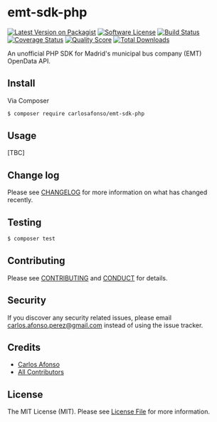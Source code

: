 # emt-sdk-php

[![Latest Version on Packagist][ico-version]][link-packagist]
[![Software License][ico-license]](LICENSE.md)
[![Build Status][ico-travis]][link-travis]
[![Coverage Status][ico-scrutinizer]][link-scrutinizer]
[![Quality Score][ico-code-quality]][link-code-quality]
[![Total Downloads][ico-downloads]][link-downloads]

An unofficial PHP SDK for Madrid's municipal bus company (EMT) OpenData API.

## Install

Via Composer

``` bash
$ composer require carlosafonso/emt-sdk-php
```

## Usage

[TBC]

## Change log

Please see [CHANGELOG](CHANGELOG.md) for more information on what has changed recently.

## Testing

``` bash
$ composer test
```

## Contributing

Please see [CONTRIBUTING](CONTRIBUTING.md) and [CONDUCT](CONDUCT.md) for details.

## Security

If you discover any security related issues, please email carlos.afonso.perez@gmail.com instead of using the issue tracker.

## Credits

- [Carlos Afonso][link-author]
- [All Contributors][link-contributors]

## License

The MIT License (MIT). Please see [License File](LICENSE.md) for more information.

[ico-version]: https://img.shields.io/packagist/v/carlosafonso/emt-sdk-php.svg?style=flat-square
[ico-license]: https://img.shields.io/badge/license-MIT-brightgreen.svg?style=flat-square
[ico-travis]: https://img.shields.io/travis/carlosafonso/emt-sdk-php/master.svg?style=flat-square
[ico-scrutinizer]: https://img.shields.io/scrutinizer/coverage/g/carlosafonso/emt-sdk-php.svg?style=flat-square
[ico-code-quality]: https://img.shields.io/scrutinizer/g/carlosafonso/emt-sdk-php.svg?style=flat-square
[ico-downloads]: https://img.shields.io/packagist/dt/carlosafonso/emt-sdk-php.svg?style=flat-square

[link-packagist]: https://packagist.org/packages/carlosafonso/emt-sdk-php
[link-travis]: https://travis-ci.org/carlosafonso/emt-sdk-php
[link-scrutinizer]: https://scrutinizer-ci.com/g/carlosafonso/emt-sdk-php/code-structure
[link-code-quality]: https://scrutinizer-ci.com/g/carlosafonso/emt-sdk-php
[link-downloads]: https://packagist.org/packages/carlosafonso/emt-sdk-php
[link-author]: https://github.com/carlosafonso
[link-contributors]: ../../contributors
